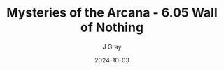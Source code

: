 ---
title: 'Mysteries of the Arcana - 6.05 Wall of Nothing'
alt: 'Mysteries of the Arcana'
date: '2024-10-03'
author: 'J Gray'
artist: 'Keira'
---